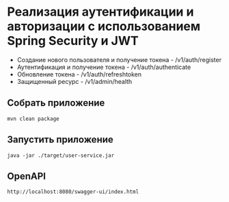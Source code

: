 # Реализация аутентификации и авторизации с использованием Spring Security и JWT

- Создание нового пользователя и получение токена - /v1/auth/register
- Аутентификация и получение токена - /v1/auth/authenticate
- Обновление токена - /v1/auth/refreshtoken
- Защищенный ресурс - /v1/admin/health

## Собрать приложение
```
mvn clean package
```

## Запустить приложение
```
java -jar ./target/user-service.jar
```

## OpenAPI
```
http://localhost:8080/swagger-ui/index.html
```